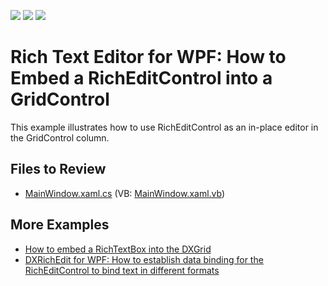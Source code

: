 <!-- default badges list -->
![](https://img.shields.io/endpoint?url=https://codecentral.devexpress.com/api/v1/VersionRange/128606982/21.1.5%2B)
[![](https://img.shields.io/badge/Open_in_DevExpress_Support_Center-FF7200?style=flat-square&logo=DevExpress&logoColor=white)](https://supportcenter.devexpress.com/ticket/details/E3178)
[![](https://img.shields.io/badge/📖_How_to_use_DevExpress_Examples-e9f6fc?style=flat-square)](https://docs.devexpress.com/GeneralInformation/403183)
<!-- default badges end -->
# Rich Text Editor for WPF: How to Embed a RichEditControl into a GridControl

This example illustrates how to use RichEditControl as an in-place editor in the GridControl column.

## Files to Review
* [MainWindow.xaml.cs](./CS/MainWindow.xaml.cs) (VB: [MainWindow.xaml.vb](./VB/MainWindow.xaml.vb))

## More Examples

* [How to embed a RichTextBox into the DXGrid](https://github.com/DevExpress-Examples/wpf-data-grid-embed-a-richtextbox-into-grid-cells)
* [DXRichEdit for WPF: How to establish data binding for the RichEditControl to bind text in different formats](https://github.com/DevExpress-Examples/wpf-richedit-bind-richeditcontrol-to-text-in-different-formats)



